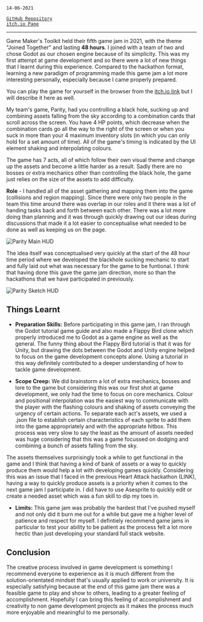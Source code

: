 <!--
title: GMTK 2021 Game Jam - Parity
description: First game jam, with the theme of "Joined Together"
tags: Godot, Asesprite
date: JUNE 2021
slug: GMTKParity
-->

`14-06-2021`

[`GitHub Repository`](https://github.com/ProPablo/parity-GMTK) \
[`itch.io Page`](https://sh-ggy.itch.io/parity)

___

Game Maker's Toolkit held their fifth game jam in 2021, with the theme "Joined Together" and lasting **48 hours**. I joined with a team of two and chose Godot as our chosen engine because of its simplicity. This was my first attempt at game development and so there were a lot of new things that I learnt during this experience. Compared to the hackathon format, learning a new paradigm of programming made this game jam a lot more interesting personally, especially because I came properly prepared. 

You can play the game for yourself in the browser from the [itch.io link](https://sh-ggy.itch.io/parity) but I will describe it here as well.

My team's game, Parity, had you controlling a black hole, sucking up and combining assets falling from the sky according to a combination cards that scroll across the screen. You have 4 HP points, which decrease when the combination cards go all the way to the right of the screen or when you suck in more than your 4 maximum inventory slots (in which you can only hold for a set amount of time). All of the game's timing is indicated by the UI element shaking and interpolating colours. 

The game has 7 acts, all of which follow their own visual theme and change up the assets and become a little harder as a result. Sadly there are no bosses or extra mechanics other than controlling the black hole, the game just relies on the size of the assets to add difficulty. 

**Role** - I handled all of the asset gathering and mapping them into the game (collisions and region mapping). Since there were only two people in the team this time around there was overlap in our roles and it there was a lot of handing tasks back and forth between each other. There was a lot more doing than planning and it was through quickly drawing out our ideas during discussions that made it a lot easier to conceptualise what needed to be done as well as keeping us on the page.   

![Parity Main HUD](/blog/GMTKParity/game.png)

The idea itself was conceptualised very quickly at the start of the 48 hour time period where we developed the blackhole sucking mechanic to start and fully laid out what was necessary for the game to be funtional. I think that having done this gave the game jam direction, more so than the hackathons that we have participated in previously. 

![Parity Sketch HUD](/blog/GMTKParity/sketch.png)

## Things Learnt	
 - **Preparation Skills:** Before participating in this game jam, I ran through the Godot tutorial game guide and also made a Flappy Bird clone which properly introduced me to Godot as a game engine as well as the general. The funny thing about the Flappy Bird tutorial is that it was for Unity, but drawing the dots between the Godot and Unity engine helped to focus on the game development concepts alone. Using a tutorial in this way definitely contributed to a deeper understanding of how to tackle game development.

 - **Scope Creep:** We did brainstorm a lot of extra mechanics, bosses and lore to the game but considering this was our first shot at game development, we only had the time to focus on core mechanics. Colour and positional interpolation was the easiest way to communicate with the player with the flashing colours and shaking of assets conveying the urgency of certain actions. To separate each act's assets, we used a .json file to establish certain characteristics of each sprite to add them into the game appropriately and with the appropriate hitbox. This process was very slow to say the least as the amount of assets needed was huge considering that this was a game focussed on dodging and combining a bunch of assets falling from the sky. 

 The assets themselves surprisingly took a while to get functional in the game and I think that having a kind of bank of assets or a way to quickly produce them would help a lot with developing games quickly. Considering this was an issue that I faced in the previous Heart Attack hackathon (LINK), having a way to quickly produce assets is a priority when it comes to the next game jam I participate in. I did have to use Asesprite to quickly edit or create a needed asset which was a fun skill to dip my toes in.

 - **Limits:** This game jam was probably the hardest that I've pushed myself and not only did it burn me out for a while but gave me a higher level of patience and respect for myself. I defintiely recommend game jams in particular to test your ability to be patient as the process felt a lot more hectic than just developing your standard full stack website. 

## Conclusion
The creative process involved in game development is something I recommend everyone to experience as it is much different from the solution-orientated mindset that's usually applied to work or university. It is especially satisfying because at the end of this game jam there was a feasible game to play and show to others, leading to a greater feeling of accomplishment. Hopefully I can bring this feeling of accomplishment and creativity to non game development projects as it makes the process much more enjoyable and meaningful to me personally.

